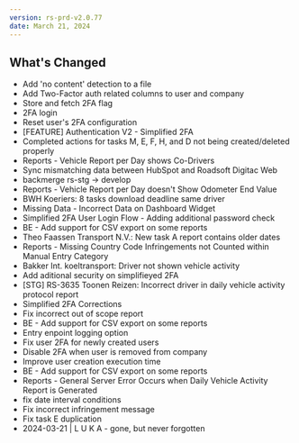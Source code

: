 ```yaml
---
version: rs-prd-v2.0.77
date: March 21, 2024
---
```


## What's Changed
* Add 'no content' detection to a file
* Add Two-Factor auth related columns to user and company
* Store and fetch 2FA flag
* 2FA login
* Reset user's 2FA configuration
* [FEATURE] Authentication V2 - Simplified 2FA
* Completed actions for tasks M, E, F, H, and D not being created/deleted properly
* Reports - Vehicle Report per Day shows Co-Drivers
* Sync mismatching data between HubSpot and Roadsoft Digitac Web
* backmerge rs-stg -> develop
* Reports - Vehicle Report per Day doesn't Show Odometer End Value
* BWH Koeriers: 8 tasks download deadline same driver
* Missing Data - Incorrect Data on Dashboard Widget
* Simplified 2FA User Login Flow - Adding additional password check
* BE - Add support for CSV export on some reports
* Theo Faassen Transport N.V.: New task A report contains older dates
* Reports - Missing Country Code Infringements not Counted within Manual Entry Category
* Bakker Int. koeltransport: Driver not shown vehicle activity
* Add aditional security on simplifieyed 2FA
* [STG] RS-3635 Toonen Reizen: Incorrect driver in daily vehicle activity protocol report
* Simplified 2FA Corrections
* Fix incorrect out of scope report
* BE - Add support for CSV export on some reports
* Entry enpoint logging option
* Fix user 2FA for newly created users
* Disable 2FA when user is removed from company
* Improve user creation execution time
* BE - Add support for CSV export on some reports
* Reports - General Server Error Occurs when Daily Vehicle Activity Report is Generated
* fix date interval conditions
* Fix incorrect infringement message
* Fix task E duplication
* 2024-03-21 | L U K A - gone, but never forgotten